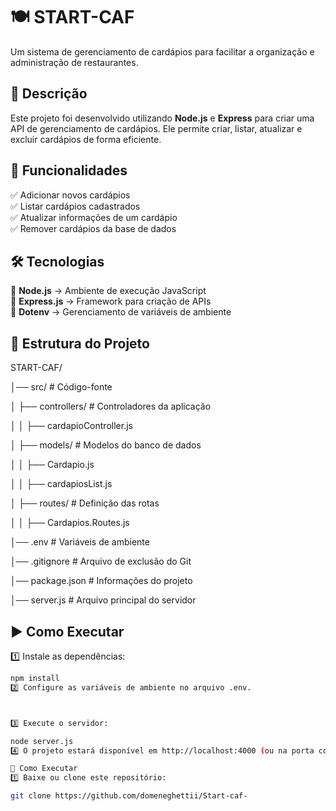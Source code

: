 # 🍽️ START-CAF
Um sistema de gerenciamento de cardápios para facilitar a organização e administração de restaurantes.

## 📖 Descrição

Este projeto foi desenvolvido utilizando **Node.js** e **Express** para criar uma API de gerenciamento de cardápios. Ele permite criar, listar, atualizar e excluir cardápios de forma eficiente.

## 🚀 Funcionalidades

✅ Adicionar novos cardápios  
✅ Listar cardápios cadastrados  
✅ Atualizar informações de um cardápio  
✅ Remover cardápios da base de dados  

## 🛠️ Tecnologias

🔹 **Node.js** → Ambiente de execução JavaScript  
🔹 **Express.js** → Framework para criação de APIs  
🔹 **Dotenv** → Gerenciamento de variáveis de ambiente  

## 📂 Estrutura do Projeto
START-CAF/

│── src/                      # Código-fonte

│   ├── controllers/          # Controladores da aplicação

│   │   ├── cardapioController.js

│   ├── models/               # Modelos do banco de dados

│   │   ├── Cardapio.js

│   │   ├── cardapiosList.js

│   ├── routes/               # Definição das rotas

│   │   ├── Cardapios.Routes.js

│── .env                      # Variáveis de ambiente

│── .gitignore                # Arquivo de exclusão do Git

│── package.json              # Informações do projeto

│── server.js                 # Arquivo principal do servidor

## ▶️ Como Executar

1️⃣ Instale as dependências:  
```sh
npm install
2️⃣ Configure as variáveis de ambiente no arquivo .env.



3️⃣ Execute o servidor:

node server.js
4️⃣ O projeto estará disponível em http://localhost:4000 (ou na porta configurada)

🏃 Como Executar
1️⃣ Baixe ou clone este repositório:

git clone https://github.com/domeneghettii/Start-caf-